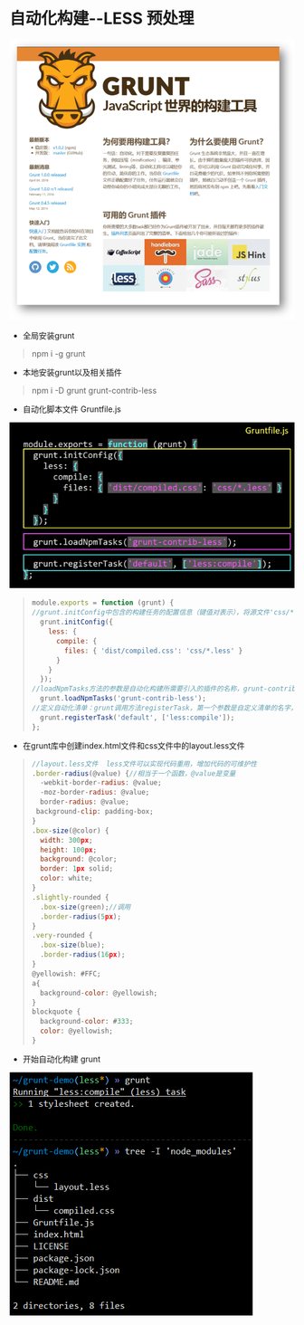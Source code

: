 # 自动化构建--LESS 预处理

![Grunt](../image/grunt.png)

- 全局安装grunt

> npm i -g grunt

- 本地安装grunt以及相关插件

> npm i -D grunt grunt-contrib-less

- 自动化脚本文件 Gruntfile.js

![Gruntfile](../image/gruntfile.png)

> ```jsx
> module.exports = function (grunt) {
> //grunt.initConfig中包含的构建任务的配置信息（键值对表示），将源文件'css/*.less'构建成目标文件'dist/compiled.css'
>   grunt.initConfig({
>     less: {
>       compile: {
>         files: { 'dist/compiled.css': 'css/*.less' }
>       } 
>     }
>   });
> //loadNpmTasks方法的参数是自动化构建所需要引入的插件的名称，grunt-contrib-less是官方预处理的一个插件
>   grunt.loadNpmTasks('grunt-contrib-less');
> //定义自动化清单：grunt调用方法registerTask，第一个参数是自定义清单的名字，第二个参数是个字符串数组，包含的是清单里面每个任务的名称
>   grunt.registerTask('default', ['less:compile']);
> };
> ```

- 在grunt库中创建index.html文件和css文件中的layout.less文件

> ```jsx
> //layout.less文件  less文件可以实现代码重用，增加代码的可维护性
> .border-radius(@value) {//相当于一个函数，@value是变量
>   -webkit-border-radius: @value;
>   -moz-border-radius: @value;
>   border-radius: @value;
>  background-clip: padding-box;
> }
> .box-size(@color) {
>   width: 300px;
>   height: 100px;
>   background: @color;
>   border: 1px solid;
>   color: white;
> }
> .slightly-rounded {
>   .box-size(green);//调用
>   .border-radius(5px);
> }
> .very-rounded {
>   .box-size(blue);
>   .border-radius(16px);
> }
> @yellowish: #FFC;
> a{
>   background-color: @yellowish;
> }
> blockquote {
>   background-color: #333;
>   color: @yellowish;
> }
> ```

- 开始自动化构建 grunt

![grunt](../image/rungrunt.png)
